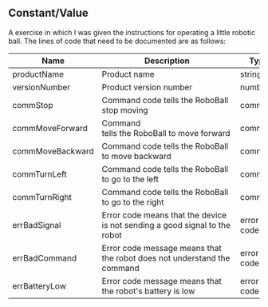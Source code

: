 ## Constant/Value

A exercise in which I was given the instructions for operating a little robotic ball. The lines of code that need to be documented are as follows:

| Name| Description | Type | Value |
| ---- | ---- | ---- |---- |
| productName | Product name | string | RoboBall|
| versionNumber | Product version number | number | 2.6 |
| commStop | Command code tells the RoboBall stop moving | command | 0x00|
| commMoveForward | Command tells the RoboBall to move forward | command | 0x01 |
| commMoveBackward | Command code tells the RoboBall to move backward | command | 0x02 |
| commTurnLeft | Command code tells the RoboBall to go to the left| command | 0x03 |
| commTurnRight | Command code tells the RoboBall to go to the right | command | 0x04 |
| errBadSignal | Error code means that the device is not sending a good signal to the robot | error code | 0xFF01 |
| errBadCommand | Error code message means that the robot does not understand the command | error code | 0xFF02 |
|errBatteryLow | Error code message means that the robot's battery is low | error code | 0xFF03|

